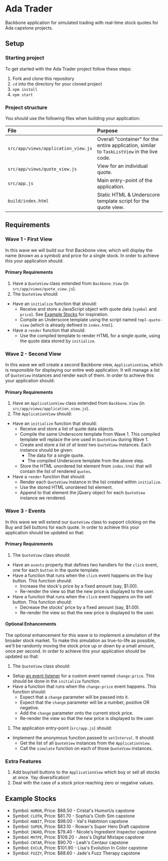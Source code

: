 # Ada Trader
Backbone application for simulated trading with real-time stock quotes for Ada capstone projects.

## Setup
### Starting project
To get started with the Ada Trader project follow these steps:

1. Fork and clone this repository
1. `cd` into the directory for your cloned project
1. `npm install`
1. `npm start`

### Project structure
You should use the following files when building your application:

| File | Purpose |
|:-----|:--------|
| `src/app/views/application_view.js` | Overall "container" for the entire application, similar to `TaskListView` in the live code. |
| `src/app/views/quote_view.js` | View for an individual quote. |
| `src/app.js` | Main entry-point of the application. |
| `build/index.html` | Static HTML & Underscore template script for the quote view. |

## Requirements
### Wave 1 - First View
In this wave we will build our first Backbone view, which will display the name (known as a symbol) and price for a single stock. In order to achieve this your application should:

#### Primary Requirements
1. Have a `QuoteView` class extended from `Backbone.View` (in `src/app/views/quote_view.js`).
1. The `QuoteView` should:
  * Have an `initialize` function that should:
    * Receive and store a JavaScript object with quote data (`symbol` and `price`). See [Example Stocks](#example-stocks) for inspiration.
    * Compile an Underscore template using the script named `tmpl-quote-view` (which is already defined in `index.html`).
  * Have a `render` function that should:
    * Use the compiled template to render HTML for a single quote, using the quote data stored by `initialize`.

### Wave 2 - Second View
In this wave we will create a second Backbone view, `ApplicationView`, which is responsible for displaying our entire web application. It will manage a list of `QuoteView` instances and render each of them. In order to achieve this your application should:

#### Primary Requirements
1. Have an `ApplicationView` class extended from `Backbone.View` (in `src/app/views/application_view.js`).
1. The `ApplicationView` should:
  * Have an `initialize` function that should:
    * Receive and store a list of quote data objects.
    * Compile the same Underscore template from Wave 1. This compiled template will replace the one used in `QuoteView` during Wave 1.
    * Create and store a list of *at least* two `QuoteView` instances. Each instance should be given:
      * The data for a single quote.
      * The compiled Underscore template from the above step.
    * Store the HTML unordered list element from `index.html` that will contain the list of rendered `quotes`.
  * Have a `render` function that should:
    * Render each `QuoteView` instance in the list created within `initialize`.
    * Use the stored HTML unordered list element.
    * Append to that element the jQuery object for each `QuoteView` instance we rendered.

### Wave 3 - Events
In this wave we will extend our `QuoteView` class to support clicking on the Buy and Sell buttons for each quote. In order to achieve this your application should be updated so that:

#### Primary Requirements
1. The `QuoteView` class should:
  * Have an `events` property that defines two handlers for the `click` event, one for each `button` in the quote template.
  * Have a function that runs when the `click` event happens on the buy button. This function should:
    * Increase the stock's price by a fixed amount (say, $1.00).
    * Re-render the view so that the new price is displayed to the user.
  * Have a function that runs when the `click` event happens on the sell button. This function should:
    * Decrease the stocks' price by a fixed amount (say, $1.00).
    * Re-render the view so that the new price is displayed to the user.

#### Optional Enhancements
The optional enhancement for this wave is to implement a simulation of the broader stock market. To make this simulation as true-to-life as possible, we'll be randomly moving the stock price up or down by a small amount, once per second. In order to achieve this your application should be updated so that:

1. The `QuoteView` class should:
  * Setup [an event listener](http://backbonejs.org/#Events-on) for a custom event named `change:price`. This should be done in the `initialize` function.
  * Have a function that runs when the `change:price` event happens. This function should:
    * Expect that a `change` parameter will be passed into it.
    * Expect that the `change` parameter will be a number, positive OR negative.
    * Add the `change` parameter onto the current stock price.
    * Re-render the view so that the new price is displayed to the user.
1. The application entry-point (`src/app.js`) should:
  * Implement the anonymous function passed to `setInterval`. It should:
    * Get the list of all `QuoteView` instances from the `ApplicationView`.
    * Call the `simulate` function on each of those `QuoteView` instances.

### Extra Features
1. Add buy/sell buttons to the `ApplicationView` which buy or sell all stocks at once. Yay diversification!
1. Deal with the case of a stock price reaching zero or negative values.


## Example Stocks
* Symbol: `HUMOR`, Price: $88.50 - Cristal's HumorUs capstone
* Symbol: `CLOTH`, Price: $81.70 - Sophia's Cloth Sim capstone
* Symbol: `HABIT`, Price: $98.00 - Val's Habitmon capstone
* Symbol: `SUPER`, Price: $83.10 - Rowan's Super Hero Draft capstone
* Symbol: `INGRD`, Price: $79.40 - Nicole's Ingredient Inspector capstone
* Symbol: `MXTPE`, Price: $109.20 - Jess's Digital Mixtape capstone
* Symbol: `CNTAR`, Price: $90.70 - Leah's Centaur capstone
* Symbol: `EVCLR`, Price: $101.90 - Lisa's Evolution In Color capstone
* Symbol: `FUZZY`, Price: $88.60 - Jade's Fuzz Therapy capstone
